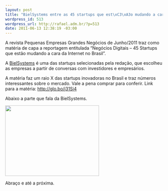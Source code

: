 ```yaml
--- 
layout: post
title: "BielSystems entre as 45 startups que est\xC3\xA3o mudando a cara da internet no Brasil"
wordpress_id: 513
wordpress_url: http://rafael.adm.br/?p=513
date: 2011-06-13 12:38:19 -03:00
---
```

A revista Pequenas Empresas Grandes Negócios de Junho/2011 traz como matéria de capa a reportagem entitulada “Negócios Digitais – 45 Startups que estão mudando a cara da Internet no Brasil”.

A <a href="http://bielsystems.com.br">BielSystems</a> é uma das startups selecionadas pela redação, que escolheu as empresas a partir de conversas com investidores e empresários.

A matéria faz um raio X das startups inovadoras no Brasil e traz números interessantes sobre o mercado. Vale a pena comprar para conferir. Link para a matéria: <a href="http://glo.bo/j31Si4">http://glo.bo/j31Si4</a>

Abaixo a parte que fala da BielSystems.

<a href="http://rafael.adm.br/wp-content/uploads/2011/06/bielsystems-pegn.jpg"><img src="http://rafael.adm.br/wp-content/uploads/2011/06/bielsystems-pegn-300x225.jpg" alt="" title="BielSystems na PEGN" width="300" height="225" class="aligncenter size-medium wp-image-515" /></a>

Abraço e até a próxima.
